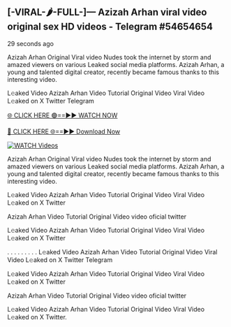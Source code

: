 ## [-VIRAL-🌶-FULL-]— Azizah Arhan viral video original sex HD videos  - Telegram #54654654

29 seconds ago

Azizah Arhan Original Viral video Nudes took the internet by storm and amazed viewers on various Leaked social media platforms. Azizah Arhan, a young and talented digital creator, recently became famous thanks to this interesting video.

L𝚎aked Video Azizah Arhan Video Tutorial Original Video Viral Video L𝚎aked on X Twitter Telegram

[🌐 CLICK HERE 🟢==►► WATCH NOW](https://aztvl.blogspot.com/2025/02/leaked.html)

[🔴 CLICK HERE 🌐==►► Download Now](https://aztvl.blogspot.com/2025/02/leaked.html)

[![WATCH Videos](https://i.imgur.com/dJHk4Zq.gif)](https://aztvl.blogspot.com/2025/02/leaked.html)

Azizah Arhan Original Viral video Nudes took the internet by storm and amazed viewers on various Leaked social media platforms. Azizah Arhan, a young and talented digital creator, recently became famous thanks to this interesting video.

L𝚎aked Video Azizah Arhan Video Tutorial Original Video Viral Video L𝚎aked on X Twitter

Azizah Arhan Video Tutorial Original Video video oficial twitter

L𝚎aked Video Azizah Arhan Video Tutorial Original Video Viral Video L𝚎aked on X Twitter

. . . . . . . . . L𝚎aked Video Azizah Arhan Video Tutorial Original Video Viral Video L𝚎aked on X Twitter Telegram

L𝚎aked Video Azizah Arhan Video Tutorial Original Video Viral Video L𝚎aked on X Twitter

Azizah Arhan Video Tutorial Original Video video oficial twitter

L𝚎aked Video Azizah Arhan Video Tutorial Original Video Viral Video L𝚎aked on X Twitter.